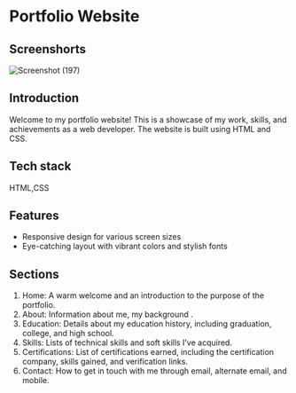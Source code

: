 # Portfolio Website
## Screenshorts
![Screenshot (197)](https://github.com/VytlaPoojasri/poojasri.github.io/assets/142606627/20f560d8-906a-41ca-a153-9272012325f8)

## Introduction
Welcome to my portfolio website! This is a showcase of my work, skills, and achievements as a web developer. The website is built using HTML and CSS.
## Tech stack
HTML,CSS
## Features
- Responsive design for various screen sizes
- Eye-catching layout with vibrant colors and stylish fonts
## Sections
1. Home: A warm welcome and an introduction to the purpose of the portfolio.
2. About: Information about me, my background .
3. Education: Details about my education history, including graduation, college, and high school.
4. Skills: Lists of technical skills and soft skills I've acquired.
5. Certifications: List of certifications earned, including the certification company, skills gained, and verification links.
6. Contact: How to get in touch with me through email, alternate email, and mobile.




